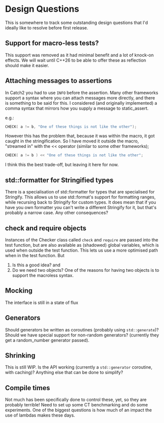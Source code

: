# Design Questions

This is somewhere to track some outstanding design questions that I'd ideally like to resolve before first release.

## Support for macro-less tests?
This support was removed as it had minimal benefit and a lot of knock-on effects.
We will wait until C++26 to be able to offer these as reflection should make it easier.

## Attaching messages to assertions

In Catch2 you had to use `INFO` before the assertion.
Many other frameworks support a syntax where you can attach messages more directly, and there is something to be said for this.
I considered (and originally implemented) a comma syntax that mirrors how you supply a message to static_assert.

e.g.:

```c++
CHECK( a != b, "One of these things is not like the other");
```

However this has the problem that, because it was within the macro, it got caught in the stringification.
So I have moved it outside the macro, "streamed in" with the << operator (similar to some other frameworks);

```c++
CHECK( a != b ) << "One of these things is not like the other";
```

I think this the best trade-off, but leaving it here for now.

## std::formatter for Stringified types

There is a specialisation of std::formatter for types that are specialised for Stringify.
This allows us to use std::format's support for formatting ranges, while recursing back to Stringify for custom types.
It does mean that if you have you own formatter you can't write a different Stringify for it, but that's probably a narrow case.
Any other consequences?

## check and require objects

Instances of the Checker class called `check` and `require` are passed into the test function, 
but are also available as (shadowed) global variables, which is used when outside the test function.
This lets us use a more optimised path when in the test function. But
1. Is this a good idea? and
2. Do we need two objects?
One of the reasons for having two objects is to support the macroless syntax.

## Mocking

The interface is still in a state of flux

## Generators

Should generators be written as coroutines (probably using `std::generate`)?
Should we have special support for non-random generators? (currently they get a random_number generator passed).

## Shrinking

This is still WIP. Is the API working (currently a `std::generator` coroutine, with caching)?
Anything else that can be done to simplify?

## Compile times

Not much has been specifically done to control these, yet, so they are probably terrible!
Need to set up some CT benchmarking and do some experiments.
One of the biggest questions is how much of an impact the use of lambdas makes these days.
